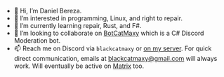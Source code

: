 - 👋 Hi, I’m Daniel Bereza.
- 👀 I’m interested in programming, Linux, and right to repair.
- 🌱 I’m currently learning repair, Rust, and F#.
- 💞️ I’m looking to collaborate on [BotCatMaxy](https://github.com/Blackcatmaxy/Botcatmaxy) which is a C# Discord Moderation bot.
- 📫 Reach me on Discord via `blackcatmaxy` or [on my server](https://discord.blackcatmaxy.com). For quick direct communication, emails at blackcatmaxy@gmail.com will always work. Will eventually be active on [Matrix](https://matrix.org) too.

<!---
Blackcatmaxy/Blackcatmaxy is a ✨ special ✨ repository because its `README.md` (this file) appears on your GitHub profile.
You can click the Preview link to take a look at your changes.
--->
